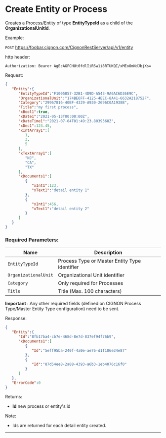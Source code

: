 # Create Entity or Process

Creates a Process/Entity of type **EntityTypeId** as a child of the **OrganizationalUnitId**.

Example:

`POST` https://foobar.cignon.com/CignonRestServer/api/v1/entity

http header:
```
Authorization: Bearer AgEcAGFCHUt0fdlIiRSw1i8RTUKQI/xMEoOmNdJbjXs=
```
Request:
```json
{
   "Entity":{
      "EntityTypeId":"F1005057-32B1-4D9D-A543-9A6AC6D36E9C",
      "OrganizationalUnit":"174BE6FF-4125-4EEC-8A41-6632A218752F",
      "Category":"29967816-40BF-4329-A930-2696C0A1938B",
      "Title":"my first process",
      "xBool1":true,
      "xDate1":"2021-05-13T00:00:00Z",
      "xDateTime1":"2021-07-04T01:49:23.8039368Z",
      "xDec1":123.45,
      "xIntArray1":[
         1,
         3,
         5
      ],
      "xTextArray1":[
         "NJ",
         "CA",
         "TX"
      ],
      "xDocuments1":[
         {
            "xInt1":123,
            "xText1":"detail entity 1"
         },
         {
            "xInt1":456,
            "xText1":"detail entity 2"
         }
      ]
   }
}
```
### Required Parameters:

| Name                 | Description                      |
| -------------------- | ---------------------------------|
| `EntityTypeId`       | Process Type or Master Entity Type identifier |
| `OrganizationalUnit` | Organizational Unit identifier   |
| `Category`           | Only required for Processes  | 
| `Title`              | Title (Max. 100 characters)  |


**Important** : Any other required fields (defined on CIGNON Process Type/Master Entity Type configuration) need to be sent. 

Response:
```json
{
   "Entity":{
      "Id":"8fb17ba4-cb7e-468d-8e7d-837ef94f76b9",
      "xDocuments1":[
         {
            "Id":"5eff95ba-240f-4a0e-ae76-d1f106e34e87"
         },
         {
            "Id":"87d54ee8-2a88-4393-a6b3-1eb4076c16f0"
         }
      ]
   },
   "ErrorCode":0
}
```

Returns:
* **Id** new process or entity's id 

Note:

* Ids are returned for each detail entity created. 

* * *

